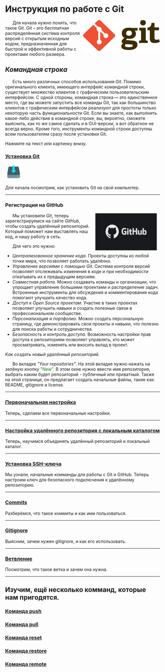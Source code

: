 # Инструкция по работе с Git

<img
  src="image.png"
  align="right"
  alt="Git"
  width="250"
  height="100" />

&nbsp;&nbsp;&nbsp;&nbsp;&nbsp;&nbsp;Для начала нужно понять, что такое Git. _Git_ – это бесплатная распределённая система контроля версий с открытым исходным кодом, предназначенная для быстрой и эффективной работы с проектами любого размера.

## *Командная строка*
&nbsp;&nbsp;&nbsp;&nbsp;&nbsp;&nbsp;Есть много различных способов использования Git. Помимо оригинального клиента, имеющего интерфейс командной строки, существует множество клиентов с графическим пользовательским интерфейсом. С одной стороны, командная строка — это единственное место, где вы можете запустить все команды Git, так как большинство клиентов с графическим интерфейсом реализуют для простоты только некоторую часть функциональности Git. Если вы знаете, как выполнить какое-либо действие в командной строке, вы, вероятно, сможете выяснить, как то же самое сделать и в GUI-версии, а вот обратное не всегда верно. Кроме того, инструменты командной строки доступны всем пользователям сразу после установки Git.

Нажмите на текст или картинку внизу.

### [**Установка Git**](setup.md)

<p><a href="setup.md"><img 
src="image-1.png" 
width="55" 
height="50" 
alt="Установка">
</a></p>

Для начала посмотрим, как установить Git на свой компьютер.

---
### Регистрация на GitHub

<img
  src="image-8.png"
  align="right"
  alt="GitHub"
  width="200"
  height="120"
  vspace="1" hspace="10"
   />

&nbsp;&nbsp;&nbsp;&nbsp;&nbsp;&nbsp;Мы установили *Git*, теперь зарегестрируемся на сайте *GitHub*, чтобы создать удалённый репозиторий. Который поможет нам выставлять наш код, и нашу работу в сеть.  

&nbsp;&nbsp;&nbsp;&nbsp;&nbsp;&nbsp;Для чего это нужно:  

+ *Централизованное хранение кода.* Проекты доступны из любой точки мира, что позволяет работать удалённо.
+ *Управление версиями с помощью Git.* Система контроля версий позволяет отслеживать изменения в коде и при необходимости откатывать их к предыдущим версиям.
+ *Совместная работа.* Можно создавать команды и организации, что упрощает управление большими проектами и распределение задач. Встроенные инструменты для обсуждения и комментирования кода помогают улучшить качество кода.
+ *Доступ к Open Source проектам*. Участие в таких проектах позволяет улучшить навыки и создать полезные связи в профессиональном сообществе.
+ *Персонализация и портфолио.* Можно создать персональную страницу, где демонстрировать свои проекты и навыки, что полезно для поиска работы и сотрудничества.
+ *Безопасность и контроль доступа.* Возможность настройки прав доступа к репозиториям позволяет управлять, кто может просматривать, изменять или вносить вклад в проект.
  
*Как создать новый удалённый репозиторий.*

 &nbsp;&nbsp;&nbsp;&nbsp;&nbsp;&nbsp;Во вкладке *"Your repositories"*. На этой вкладке нужно нажать на зелёную кнопку <font color="green">"New"</font>. В этом окне нужно ввести имя репозитория, выбрать каким будет репозиторий - публичный или приватный. Также на этой странице, он предлагает создать начальные файлы, такие как: README, gitignore и license.

---

### [**Первоначальная настройка**](firstSetup.md)

Теперь, сделаем все первоначальные настройки.

---

### [**Настройка удалённого репозитория с локальным каталогом**](local.md)

Теперь, научимся объединять удалённый репозиторий и локальный каталог.

---

### [**Установка SSH-ключа**](ssh.md)

Мы узнали, начальные комманды для работы с Git и GitHub. Теперь настроим ключ для безопасного подключения к удалённому репозиторию.

---

### [**Commits**](commits.md)

Разберёмся, что такое коммиты и как ими пользоваться.

---

### [**Gitignore**](ignore.md)

Выясним, зачем нужен gitignore, и как его использовать.

---

### [**Ветвление**](branch.md)

Посмотрим, что такое ветка и зачем она нужна.

---

Изучим, ещё несколько комманд, которые нам  пригодятся.
---
### [**Команда push**](push.md)

### [**Команда pull**](pull.md)

### [**Команда reset**](reset.md)

### [**Команда restore**](restore.md)

### [**Команда remote**](remote.md)